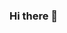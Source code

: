 ### Hi there 👋

<!--
**MANTISKYU/MANTISKYU** is a ✨ _special_ ✨ repository because its `README.md` (this file) appears on your GitHub profile.
![![image](https://github.com/MANTISKYU/MANTISKYU/assets/169340449/84eb58da-3a57-443b-9601-04aa2a13d451)]

Here are some ideas to get you started:

- 🔭 I’m currently working on ...
- 🌱 I’m currently learning ...
- 👯 I’m looking to collaborate on ...
- 🤔 I’m looking for help with ...
- 💬 Ask me about ...
- 📫 How to reach me: ...
- 😄 Pronouns: ...
- ⚡ Fun fact: ...
-->
